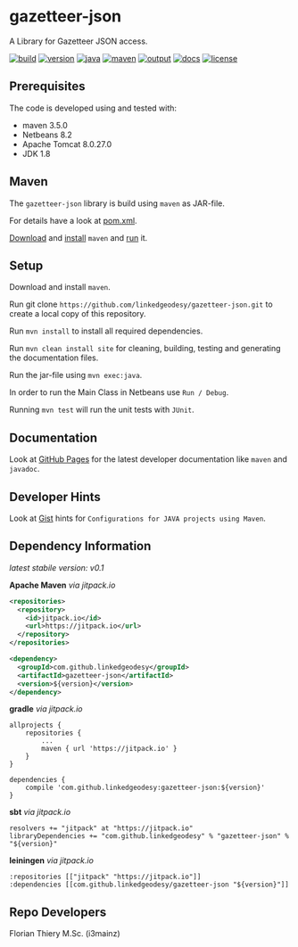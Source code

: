 # gazetteer-json

A Library for Gazetteer JSON access.

[![build](https://api.travis-ci.org/linkedgeodesy/gazetteer-json.svg?branch=master)](https://travis-ci.org/linkedgeodesy/gazetteer-json) [![version](https://img.shields.io/badge/version-1.0--SNAPSHOT-green.svg)](#)  [![java](https://img.shields.io/badge/jdk-1.8-red.svg)](#)  [![maven](https://img.shields.io/badge/maven-3.5.0-orange.svg)](#) [![output](https://img.shields.io/badge/output-jar-red.svg)](#)  [![docs](https://img.shields.io/badge/apidoc-n/a-blue.svg)](https://linkedgeodesy.github.io/gazetteer-json/)  [![license](https://img.shields.io/badge/License-MIT-yellow.svg)](https://github.com/linkedgeodesy/gazetteer-json/blob/master/LICENSE)

## Prerequisites

The code is developed using and tested with:

* maven 3.5.0
* Netbeans 8.2
* Apache Tomcat 8.0.27.0
* JDK 1.8

## Maven

The `gazetteer-json` library is build using `maven` as JAR-file.

For details have a look at [pom.xml](https://github.com/linkedgeodesy/gazetteer-json/blob/master/gazetteer-json/pom.xml).

[Download](http://maven.apache.org/download.cgi) and  [install](https://www.mkyong.com/maven/how-to-install-maven-in-windows/) `maven` and [run](https://maven.apache.org/guides/getting-started/maven-in-five-minutes.html) it.

## Setup

Download and install `maven`.

Run git clone `https://github.com/linkedgeodesy/gazetteer-json.git` to create a local copy of this repository.

Run `mvn install` to install all required dependencies.

Run `mvn clean install site` for cleaning, building, testing and generating the documentation files.

Run the jar-file using `mvn exec:java`.

In order to run the Main Class in Netbeans use `Run / Debug`.

Running `mvn test` will run the unit tests with `JUnit`.

## Documentation

Look at [GitHub Pages](https://linkedgeodesy.github.io/gazetteer-json/) for the latest developer documentation like `maven` and `javadoc`.

## Developer Hints

Look at [Gist](https://gist.github.com/florianthiery/0f8c0c015555939c96eb13428bbf1cd4) hints for `Configurations for JAVA projects using Maven`.

## Dependency Information

*latest stabile version: v0.1*

**Apache Maven** *via jitpack.io*

```xml
<repositories>
  <repository>
    <id>jitpack.io</id>
    <url>https://jitpack.io</url>
  </repository>
</repositories>

<dependency>
  <groupId>com.github.linkedgeodesy</groupId>
  <artifactId>gazetteer-json</artifactId>
  <version>${version}</version>
</dependency>
```

**gradle** *via jitpack.io*

```
allprojects {
    repositories {
        ...
        maven { url 'https://jitpack.io' }
    }
}

dependencies {
    compile 'com.github.linkedgeodesy:gazetteer-json:${version}'
}
```

**sbt** *via jitpack.io*

```
resolvers += "jitpack" at "https://jitpack.io"
libraryDependencies += "com.github.linkedgeodesy" % "gazetteer-json" % "${version}"
```

**leiningen** *via jitpack.io*

```
:repositories [["jitpack" "https://jitpack.io"]]   
:dependencies [[com.github.linkedgeodesy/gazetteer-json "${version}"]]
```

## Repo Developers

Florian Thiery M.Sc. (i3mainz)
